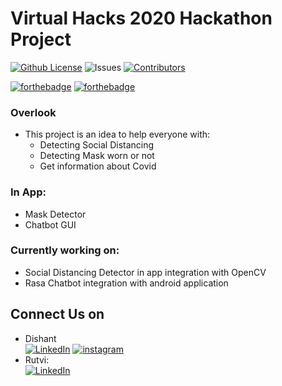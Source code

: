 # Virtual Hacks 2020 Hackathon Project

[![Github License](https://img.shields.io/github/license/horizon733/covid-smart?style=for-the-badge)](LICENSE)
![Issues](https://img.shields.io/github/issues/horizon733/covid-smart?style=for-the-badge)
[![Contributors](https://img.shields.io/github/contributors/horizon733/covid-smart?style=for-the-badge)](#contributors-)

[![forthebadge](https://forthebadge.com/images/badges/built-with-love.svg)](https://forthebadge.com)
[![forthebadge](https://forthebadge.com/images/badges/built-for-android.svg)](https://forthebadge.com)

### Overlook
* This project is an idea to help everyone with:
  * Detecting Social Distancing
  * Detecting Mask worn or not
  * Get information about Covid

### In App:
* Mask Detector 
* Chatbot GUI 
### Currently working on:
* Social Distancing Detector in app integration with OpenCV
* Rasa Chatbot integration with android application
## Connect Us on
* Dishant
<br> [![LinkedIn](https://img.shields.io/badge/linkedin-%230077B5.svg?&style=for-the-badge&logo=linkedin&logoColor=white)](https://www.linkedin.com/in/dishant-gandhi/)
[![instagram](https://img.shields.io/badge/instagram-%23E4405F.svg?&style=for-the-badge&logo=instagram&logoColor=white)](https://www.instagram.com/_dishant_733/)
* Rutvi:
<br> [![LinkedIn](https://img.shields.io/badge/linkedin-%230077B5.svg?&style=for-the-badge&logo=linkedin&logoColor=white)](https://www.linkedin.com/in/rutvi-rajesh-5baa641a4/)
